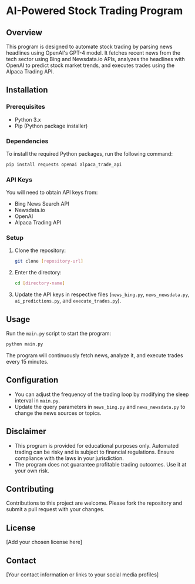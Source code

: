 
# AI-Powered Stock Trading Program

## Overview
This program is designed to automate stock trading by parsing news headlines using OpenAI's GPT-4 model. It fetches recent news from the tech sector using Bing and Newsdata.io APIs, analyzes the headlines with OpenAI to predict stock market trends, and executes trades using the Alpaca Trading API.

## Installation

### Prerequisites
- Python 3.x
- Pip (Python package installer)

### Dependencies
To install the required Python packages, run the following command:
```bash
pip install requests openai alpaca_trade_api
```

### API Keys
You will need to obtain API keys from:
- Bing News Search API
- Newsdata.io
- OpenAI
- Alpaca Trading API

### Setup
1. Clone the repository:
   ```bash
   git clone [repository-url]
   ```
2. Enter the directory:
   ```bash
   cd [directory-name]
   ```
3. Update the API keys in respective files (`news_bing.py`, `news_newsdata.py`, `ai_predictions.py`, and `execute_trades.py`).

## Usage
Run the `main.py` script to start the program:
```bash
python main.py
```
The program will continuously fetch news, analyze it, and execute trades every 15 minutes.

## Configuration
- You can adjust the frequency of the trading loop by modifying the sleep interval in `main.py`.
- Update the query parameters in `news_bing.py` and `news_newsdata.py` to change the news sources or topics.

## Disclaimer
- This program is provided for educational purposes only. Automated trading can be risky and is subject to financial regulations. Ensure compliance with the laws in your jurisdiction.
- The program does not guarantee profitable trading outcomes. Use it at your own risk.

## Contributing
Contributions to this project are welcome. Please fork the repository and submit a pull request with your changes.

## License
[Add your chosen license here]

## Contact
[Your contact information or links to your social media profiles]
